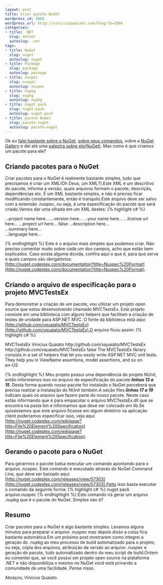 ```yaml
--- 
layout: post
title: Criar pacote NuGet
wordpress_id: 2860
wordpress_url: http://viniciusquaiato.com/blog/?p=2860
categories: 
- title: .NET
  slug: dotnet
  autoslug: .net
tags: 
- title: NuGet
  slug: nuget
  autoslug: nuget
- title: Package
  slug: package
  autoslug: package
- title: nuspec
  slug: nuspec
  autoslug: nuspec
- title: nupkg
  slug: nupkg
  autoslug: nupkg
- title: nuget pack
  slug: nuget-pack
  autoslug: nuget-pack
- title: pacote NuGet
  slug: pacote-nuget
  autoslug: pacote-nuget
---
```

Ok eu [falei bastante sobre o NuGet](http://viniciusquaiato.com/blog/tag/nuget/), [sobre seus comandos](http://viniciusquaiato.com/blog/aprenda-os-comandos-para-adicionar-pacotes-com-nupack/), sobre a [NuGet Gallery](http://viniciusquaiato.com/blog/nuget-gallery/) e dei até uma [palestra sobre ele(NuGet)](http://viniciusquaiato.com/blog/videos-pelestra-sobre-nuget-do-dnad-2010/). Mas como é que criamos um pacote para ele?

## Criando pacotes para o NuGet
Criar pacotes para o NuGet é realmente bastante simples, tudo que precisamos é criar um XML(Oh Deus, um XML?).Este XML é um descritivo do pacote, informa a versão, quais arquivos formam o pacote, descrição, dependências etc. É um XML bastante simples, e não é preciso ficar modificando constantemente, então é tranquilo.Este arquivo deve ser salvo com a extensão .nuspec, ou seja, é uma especificação do pacote que será criado.Vamos dar uma olhada em um XML destes:
{% highlight c# %}
<?xml version="1.0"?><package>  <metadata>    <id>...project name here...</id>    <version>...version here...</version>    <authors>...your name here...</authors>    <licenseurl>...license url here...</licenseurl>    <projecturl>...project url here...</projecturl>    <requirelicenseacceptance>false</requirelicenseacceptance>    <description>...description here...</description>    <summary>...summary here...</summary>    <language>...language here...</language>  </metadata></package>
{% endhighlight %}
Este é o arquivo mais simples que podemos criar. Não preciso comentar muito sobre cada um dos campos, acho que estão bem explicados. Caso exista alguma dúvida, confira aqui o que é, para que serve e quais campos são obrigatórios: [http://nuget.codeplex.com/documentation?title=Nuspec%20Format](http://nuget.codeplex.com/documentation?title=Nuspec%20Format).

## Criando o arquivo de especificação para o projeto MVCTestsEx
Para demonstrar a criação de um pacote, vou utilizar um projeto open source que estou desenvolvendo chamado MVCTestsEx. Este projeto consiste em uma biblioteca com alguns helpers que facilitam a criação de testes de unidade para ASP.NET MVC. O fonte da biblioteca está aqui: [http://github.com/vquaiato/MVCTestsEx](http://github.com/vquaiato/MVCTestsEx).O arquivo ficou assim:
{% highlight c# %}
<?xml version="1.0"?><package>  <metadata>    <id>MVCTestsEx</id>    <version></version>    <authors>Vinicius Quaiato</authors>    <licenseurl>http://github.com/vquaiato/MVCTestsEx</licenseurl>    <projecturl>http://github.com/vquaiato/MVCTestsEx</projecturl>    <requirelicenseacceptance>false</requirelicenseacceptance>    <description>The MVCTestsEx library consists in a set of helpers that let you easily write ASP.NET MVC unit tests.</description>    <summary>They help you in ViewName assertions, model assertions, and so on.</summary>    <language>en-US</language>    <dependencies><dependency id="nunit" />    </dependencies>  </metadata>  <files>      <file src="\bin\MVCTestsEx.dll" target="lib" />  </files></package>
{% endhighlight %}
Meu projeto possui uma dependência do projeto NUnit, então informamos isso no arquivo de especificação do pacote **_linhas 13 a 15_**. Desta forma quando nosso pacote for instalado o NuGet perceberá que precisa realizar a instalação do NUnit também.A seção files **_linhas 17 a 19_** indicam quais os arquivo que fazem parte do nosso pacote. Neste caso estão informando que é para empacotar o arquivo MVCTestsEx.dll que se encontra na pasta bin e informamos que deve ser colocado em lib.Se quiséssemos que este arquivo ficasse em algum diretório na aplicação client poderíamos especificar isso, veja aqui: [http://nuget.codeplex.com/wikipage?title=File%20Element%20Specification](http://nuget.codeplex.com/wikipage?title=File%20Element%20Specification).

## Gerando o pacote para o NuGet
Para gerarmos o pacote batsa executar um comando apontando para o arquivo .nuspec. Este comando é executado através do NuGet Command Line, que deve ser baixado aqui: [http://nuget.codeplex.com/releases/view/57303](http://nuget.codeplex.com/releases/view/57303).Feito isso basta executar o comando da seguinte forma:
{% highlight c# %}
nuget pack arquivo.nuspec
{% endhighlight %}
Este comando irá gerar um arquivo .nupkg que é o pacote do NuGet. Simples não é?

## Resumo
Criar pacotes para o NuGet é algo bastante simples. Levamos alguns minutos para preparar o arquivo .nuspec mas depois disso a coisa fica bastante automática.Em um próximo post mostrarem como integrei a geração do .nupkg ao meu processo de build automatizado para o projeto, ou seja, cópia dos arquivos, atribuição da versão ao arquivo .nuspec e geração do pacote, tudo automatizado dentro do meu script de build.Ontem eu comentei que, se você possui um projeto open source na plataforma .NET e não disponibiliza o mesmo no NuGet você está privando a comunidade de uma facilidade. Pense nisso.

Abraços,
Vinicius Quaiato.
